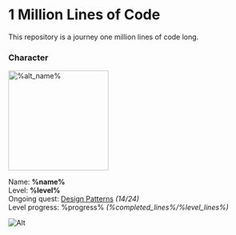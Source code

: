 1 Million Lines of Code
=======================

This repository is a journey one million lines of code long. 

### Character

<img src="https://github.com/%name%.png" alt="%alt_name%" width="200px"/>

Name: **%name%**  
Level: **%level%**  
Ongoing quest: [Design Patterns](DesignPatterns/DesignPatterns.md) *(14/24)*  
Level progress: %progress% *(%completed_lines%/%level_lines%)*  

![Alt](%progress_url% "Progress: %progress%")